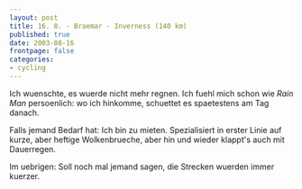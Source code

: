 ```yaml
---
layout: post
title: 16. 8. - Braemar - Inverness (140 km)
published: true
date: 2003-08-16
frontpage: false 
categories: 
- cycling
---
```

Ich wuenschte, es wuerde nicht mehr regnen. Ich fuehl mich schon wie <i>Rain Man</i> persoenlich: wo ich hinkomme, schuettet es spaetestens am Tag danach.

Falls jemand Bedarf hat: Ich bin zu mieten. Spezialisiert in erster Linie auf kurze, aber heftige Wolkenbrueche, aber hin und wieder klappt's auch mit Dauerregen.

Im uebrigen: Soll noch mal jemand sagen, die Strecken wuerden immer kuerzer.

